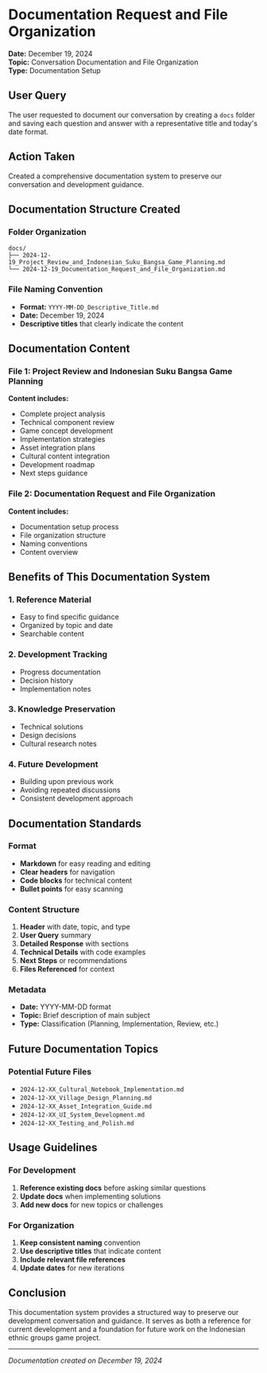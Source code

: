 # Documentation Request and File Organization
**Date:** December 19, 2024  
**Topic:** Conversation Documentation and File Organization  
**Type:** Documentation Setup

## User Query
The user requested to document our conversation by creating a `docs` folder and saving each question and answer with a representative title and today's date format.

## Action Taken
Created a comprehensive documentation system to preserve our conversation and development guidance.

## Documentation Structure Created

### Folder Organization
```
docs/
├── 2024-12-19_Project_Review_and_Indonesian_Suku_Bangsa_Game_Planning.md
└── 2024-12-19_Documentation_Request_and_File_Organization.md
```

### File Naming Convention
- **Format:** `YYYY-MM-DD_Descriptive_Title.md`
- **Date:** December 19, 2024
- **Descriptive titles** that clearly indicate the content

## Documentation Content

### File 1: Project Review and Indonesian Suku Bangsa Game Planning
**Content includes:**
- Complete project analysis
- Technical component review
- Game concept development
- Implementation strategies
- Asset integration plans
- Cultural content integration
- Development roadmap
- Next steps guidance

### File 2: Documentation Request and File Organization
**Content includes:**
- Documentation setup process
- File organization structure
- Naming conventions
- Content overview

## Benefits of This Documentation System

### 1. **Reference Material**
- Easy to find specific guidance
- Organized by topic and date
- Searchable content

### 2. **Development Tracking**
- Progress documentation
- Decision history
- Implementation notes

### 3. **Knowledge Preservation**
- Technical solutions
- Design decisions
- Cultural research notes

### 4. **Future Development**
- Building upon previous work
- Avoiding repeated discussions
- Consistent development approach

## Documentation Standards

### Format
- **Markdown** for easy reading and editing
- **Clear headers** for navigation
- **Code blocks** for technical content
- **Bullet points** for easy scanning

### Content Structure
1. **Header** with date, topic, and type
2. **User Query** summary
3. **Detailed Response** with sections
4. **Technical Details** with code examples
5. **Next Steps** or recommendations
6. **Files Referenced** for context

### Metadata
- **Date:** YYYY-MM-DD format
- **Topic:** Brief description of main subject
- **Type:** Classification (Planning, Implementation, Review, etc.)

## Future Documentation Topics

### Potential Future Files
- `2024-12-XX_Cultural_Notebook_Implementation.md`
- `2024-12-XX_Village_Design_Planning.md`
- `2024-12-XX_Asset_Integration_Guide.md`
- `2024-12-XX_UI_System_Development.md`
- `2024-12-XX_Testing_and_Polish.md`

## Usage Guidelines

### For Development
1. **Reference existing docs** before asking similar questions
2. **Update docs** when implementing solutions
3. **Add new docs** for new topics or challenges

### For Organization
1. **Keep consistent naming** convention
2. **Use descriptive titles** that indicate content
3. **Include relevant file references**
4. **Update dates** for new iterations

## Conclusion
This documentation system provides a structured way to preserve our development conversation and guidance. It serves as both a reference for current development and a foundation for future work on the Indonesian ethnic groups game project.

---
*Documentation created on December 19, 2024*
